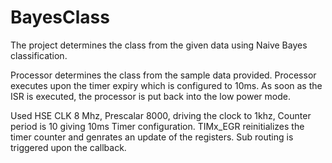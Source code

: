 # BayesClass
The project determines the class from the given data using Naive Bayes classification.

Processor determines the class from the sample data provided.
Processor executes upon the timer expiry which is configured to 10ms.
As soon as the ISR is executed, the processor is put back into the low power mode.

Used HSE CLK 8 Mhz, Prescalar 8000, driving the clock to 1khz, Counter period is 10 giving 10ms Timer configuration.
TIMx_EGR reinitializes the timer counter and genrates an update of the registers. Sub routing is triggered upon the callback.



